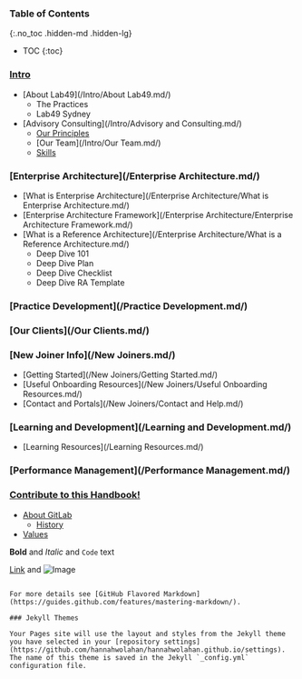 
### Table of Contents
{:.no_toc .hidden-md .hidden-lg}

- TOC
{:toc}

### [Intro](/Introduction.md/)
* [About Lab49](/Intro/About Lab49.md/)
  * The Practices
  * Lab49 Sydney
* [Advisory Consulting](/Intro/Advisory and Consulting.md/)
  * [Our Principles](/Intro/Principles.md/)
  * [Our Team](/Intro/Our Team.md/)
  * [Skills](/Intro/Skills.md/)

### [Enterprise Architecture](/Enterprise Architecture.md/)
* [What is Enterprise Architecture](/Enterprise Architecture/What is Enterprise Architecture.md/)
* [Enterprise Architecture Framework](/Enterprise Architecture/Enterprise Architecture Framework.md/)
* [What is a Reference Architecture](/Enterprise Architecture/What is a Reference Architecture.md/)
  * Deep Dive 101
  * Deep Dive Plan
  * Deep Dive Checklist
  * Deep Dive RA Template

### [Practice Development](/Practice Development.md/)

### [Our Clients](/Our Clients.md/)

### [New Joiner Info](/New Joiners.md/)
* [Getting Started](/New Joiners/Getting Started.md/)
* [Useful Onboarding Resources](/New Joiners/Useful Onboarding Resources.md/)
* [Contact and Portals](/New Joiners/Contact and Help.md/)

### [Learning and Development](/Learning and Development.md/)
* [Learning Resources](/Learning Resources.md/)

### [Performance Management](/Performance Management.md/)

### [Contribute to this Handbook!](/Contribute.md/)



* [About GitLab](/company/)
  * [History](/company/history/)
* [Values](/handbook/values/)

**Bold** and _Italic_ and `Code` text

[Link](url) and ![Image](src)
```

For more details see [GitHub Flavored Markdown](https://guides.github.com/features/mastering-markdown/).

### Jekyll Themes

Your Pages site will use the layout and styles from the Jekyll theme you have selected in your [repository settings](https://github.com/hannahwolahan/hannahwolahan.github.io/settings). The name of this theme is saved in the Jekyll `_config.yml` configuration file.
